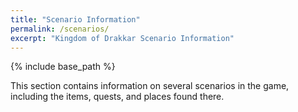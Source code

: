 ```yaml
---
title: "Scenario Information"
permalink: /scenarios/
excerpt: "Kingdom of Drakkar Scenario Information"
---
```


{% include base_path %}

This section contains information on several scenarios in the game, including the items, quests, and places found there.
